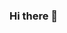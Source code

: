 ### Hi there 👋

<!--
**Saul2800/Saul2800** is a ✨ _special_ ✨ repository because its `README.md` (this file) appears on your GitHub profile.

Here are some ideas to get you started:

- 🔭 I’m currently working on ...![Saul](https://github.com/Saul2800/Saul2800/assets/66098893/db341484-0942-4c3d-92ea-4f3bd342c5a0)

- 🌱 I’m currently learning ...
- 👯 I’m looking to collaborate on ...
- 🤔 I’m looking for help with ...
- 💬 Ask me about ...
- 📫 How to reach me: ...
- 😄 Pronouns: ...
- ⚡ Fun fact: ...
-->
